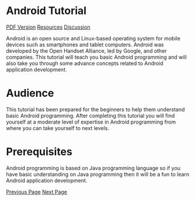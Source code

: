 # Android Tutorial
[PDF Version](../android/android_pdf_version.md)
[Resources](../android/android_useful_resources.md)
[Discussion](../android/android_discussion.md)

Android is an open source and Linux-based operating system for mobile devices such as smartphones and tablet computers. Android was developed by the Open Handset Alliance, led by Google, and other companies. This tutorial will teach you basic Android programming and will also take you through some advance concepts related to Android application development.

# Audience
This tutorial has been prepared for the beginners to help them understand basic Android programming. After completing this tutorial you will find yourself at a moderate level of expertise in Android programming from where you can take yourself to next levels.

# Prerequisites
Android programming is based on Java programming language so if you have basic understanding on Java programming then it will be a fun to learn Android application development.


[Previous Page](../android/index.md) [Next Page](../android/android_overview.md) 
